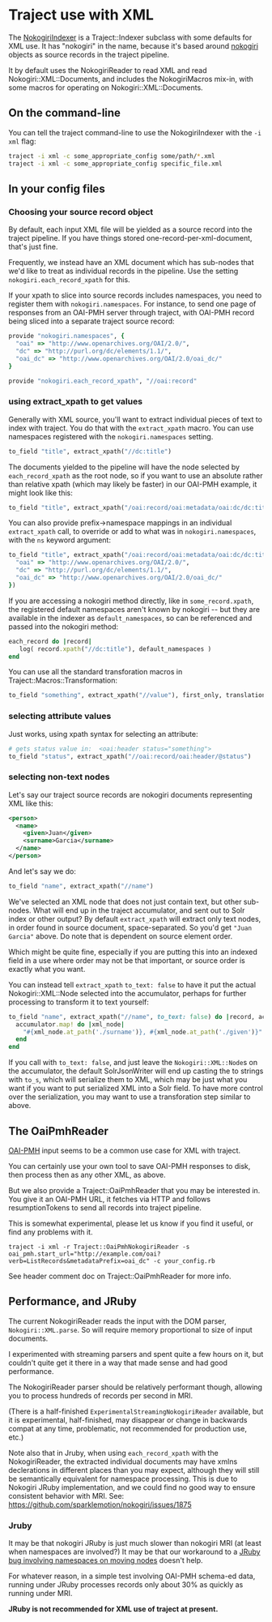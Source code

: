 # Traject use with XML

The [NokogiriIndexer](../lib/traject/nokogiri_indexer.md) is a Traject::Indexer subclass with some defaults for XML use. It has "nokogiri" in the name, because it's based around [nokogiri](https://github.com/sparklemotion/nokogiri) objects as source records in the traject pipeline.

It by default uses the NokogiriReader to read XML and read Nokogiri::XML::Documents, and includes the NokogiriMacros mix-in, with some macros for operating on Nokogiri::XML::Documents.

## On the command-line

You can tell the traject command-line to use the NokogiriIndexer with the `-i xml` flag:


```bash
traject -i xml -c some_appropriate_config some/path/*.xml
traject -i xml -c some_appropriate_config specific_file.xml
```

## In your config files

### Choosing your source record object

By default, each input XML file will be yielded as a source record into the traject pipeline. If you have things stored one-record-per-xml-document, that's just fine.

Frequently, we instead have an XML document which has sub-nodes that we'd like to treat as individual records in the pipeline.  Use the setting `nokogiri.each_record_xpath` for this.

If your xpath to slice into source records includes namespaces, you need to register them with `nokogiri.namespaces`.  For instance, to send one page of responses from an OAI-PMH server through traject, with OAI-PMH record being sliced into a separate traject source record:

```ruby
provide "nokogiri.namespaces", {
  "oai" => "http://www.openarchives.org/OAI/2.0/",
  "dc" => "http://purl.org/dc/elements/1.1/",
  "oai_dc" => "http://www.openarchives.org/OAI/2.0/oai_dc/"
}

provide "nokogiri.each_record_xpath", "//oai:record"
```

### using extract_xpath to get values

Generally with XML source, you'll want to extract individual pieces of text to index with traject. You do that with the `extract_xpath` macro.  You can use namespaces registered with the `nokogiri.namespaces` setting.

```ruby
to_field "title", extract_xpath("//dc:title")
```

The documents yielded to the pipeline will have the node selected by `each_record_xpath` as the root node, so if you want to use an absolute rather than relative xpath (which may likely be faster) in our OAI-PMH example, it might look like this:

```ruby
to_field "title", extract_xpath("/oai:record/oai:metadata/oai:dc/dc:title")
```

You can also provide prefix->namespace mappings in an individual `extract_xpath` call, to override or add to what was in `nokogiri.namespaces`, with the `ns` keyword argument:

```ruby
to_field "title", extract_xpath("/oai:record/oai:metadata/oai:dc/dc:title", ns: {
  "oai" => "http://www.openarchives.org/OAI/2.0/",
  "dc" => "http://purl.org/dc/elements/1.1/",
  "oai_dc" => "http://www.openarchives.org/OAI/2.0/oai_dc/"
})
```

If you are accessing a nokogiri method directly, like in `some_record.xpath`, the registered default namespaces aren't known by nokogiri -- but they are available in the indexer as `default_namespaces`, so can be referenced and passed into the nokogiri method:

```ruby
each_record do |record|
   log( record.xpath("//dc:title"), default_namespaces )
end
```

You can use all the standard transforation macros in Traject::Macros::Transformation:

```ruby
to_field "something", extract_xpath("//value"), first_only, translation_map("some_map"), default("no value")
```

### selecting attribute values

Just works, using xpath syntax for selecting an attribute:


```ruby
# gets status value in:  <oai:header status="something">
to_field "status", extract_xpath("//oai:record/oai:header/@status")
```


### selecting non-text nodes

Let's say our traject source records are nokogiri documents representing XML like this:

```xml
<person>
  <name>
    <given>Juan</given>
    <surname>Garcia</surname>
  </name>
</person>
```

And let's say we do:

```ruby
to_field "name", extract_xpath("//name")
```

We've selected an XML node that does not just contain text, but other sub-nodes. What will end up in the traject accumulator, and sent out to Solr index or other output? By default `extract_xpath` will extract only text nodes, in order found in source document, space-separated. So you'd get `"Juan Garcia"` above. Do note that is dependent on source element order.

Which might be quite fine, especially if you are putting this into an indexed field in a use where order may not be that important, or source order is exactly what you want.

You can instead tell `extract_xpath` `to_text: false` to have it put the actual Nokogiri::XML::Node selected into the accumulator, perhaps for further processing to transform it to text yourself:

```ruby
to_field "name", extract_xpath("//name", to_text: false) do |record, accumulator|
  accumulator.map! do |xml_node|
    "#{xml_node.at_path('./surname')}, #{xml_node.at_path('./given')}"
  end
end
```

If you call with `to_text: false`, and just leave the `Nokogiri::XML::Node`s on the accumulator, the default SolrJsonWriter will end up casting the to strings with `to_s`, which will serialize them to XML, which may be just what you want if you want to put serialized XML into a Solr field. To have more control over the serialization, you may want to use a transforation step similar to above.

## The OaiPmhReader

[OAI-PMH](http://www.openarchives.org/OAI/openarchivesprotocol.html) input seems to be a common use case for XML with traject.

You can certainly use your own tool to save OAI-PMH responses to disk, then process then as any other XML, as above.

But we also provide a Traject::OaiPmhReader that you may be interested in. You give it an OAI-PMH URL, it fetches via HTTP and follows resumptionTokens to send all records into traject pipeline.

This is somewhat experimental, please let us know if you find it useful, or find any problems with it.

    traject -i xml -r Traject::OaiPmhNokogiriReader -s oai_pmh.start_url="http://example.com/oai?verb=ListRecords&metadataPrefix=oai_dc" -c your_config.rb

See header comment doc on Traject::OaiPmhReader for more info.


## Performance, and JRuby

The current NokogiriReader reads the input with the DOM parser, `Nokogiri::XML.parse`. So will require memory proportional to size of input documents.

I experimented with streaming parsers and spent quite a few hours on it, but couldn't quite get it there in a way that made sense and had good performance.

The NokogiriReader parser should be relatively performant though, allowing you to process hundreds of records per second in MRI.

(There is a half-finished `ExperimentalStreamingNokogiriReader` available, but it is experimental, half-finished, may disappear or change in backwards compat at any time, problematic, not recommended for production use, etc.)

Note also that in Jruby, when using `each_record_xpath` with the NokogiriReader, the extracted individual documents may have xmlns declerations in different places than you may expect, although they will still be semantically equivalent for namespace processing. This is due to Nokogiri JRuby implementation, and we could find no good way to ensure consistent behavior with MRI. See: https://github.com/sparklemotion/nokogiri/issues/1875

### Jruby

It may be that nokogiri JRuby is just much slower than nokogiri MRI (at least when namespaces are involved?)  It may be that our workaround to a [JRuby bug involving namespaces on moving nodes](https://github.com/sparklemotion/nokogiri/issues/1774) doesn't help.

For whatever reason, in a simple test involving OAI-PMH schema-ed data, running under JRuby processes records only about 30% as quickly as running under MRI.

**JRuby is not recommended for XML use of traject at present.**
